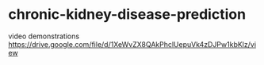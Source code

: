 # chronic-kidney-disease-prediction
video demonstrations
https://drive.google.com/file/d/1XeWvZX8QAkPhclUepuVk4zDJPw1kbKlz/view
